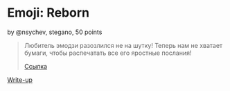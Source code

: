 # Emoji: Reborn

by @nsychev, stegano, 50 points

> Любитель эмодзи разозлился не на шутку!
> Теперь нам не хватает бумаги, чтобы распечатать все 
> его яростные послания!
>
> [Ссылка](public/task.txt)

[Write-up](WRITEUP.md)
